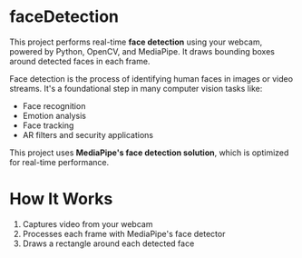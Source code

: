 # faceDetection
This project performs real-time **face detection** using your webcam, powered by Python, OpenCV, and MediaPipe. It draws bounding boxes around detected faces in each frame.

Face detection is the process of identifying human faces in images or video streams. It's a foundational step in many computer vision tasks like:

- Face recognition
- Emotion analysis
- Face tracking
- AR filters and security applications

This project uses **MediaPipe's face detection solution**, which is optimized for real-time performance.

#  How It Works

1. Captures video from your webcam
2. Processes each frame with MediaPipe's face detector
3. Draws a rectangle around each detected face




